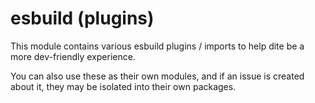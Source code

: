 # esbuild (plugins)

This module contains various esbuild plugins / imports to help dite be a more
dev-friendly experience.

You can also use these as their own modules, and if an issue is created about
it, they may be isolated into their own packages.
